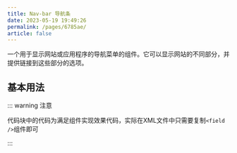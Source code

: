 ```yaml
---
title: Nav-bar 导航条
date: 2023-05-19 19:49:26
permalink: /pages/6785ae/
article: false
---
```

一个用于显示网站或应用程序的导航菜单的组件。它可以显示网站的不同部分，并提供链接到这些部分的选项。

## 基本用法

::: warning 注意

代码块中的代码为满足组件实现效果代码，实际在XML文件中只需要复制`<field />`组件即可

:::